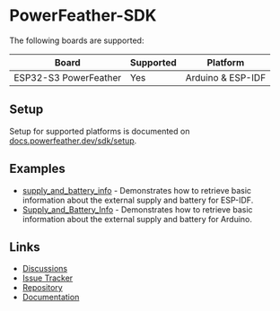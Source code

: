 # PowerFeather-SDK

The following boards are supported:

| Board                 | Supported | Platform          |
|-----------------------|-----------|-------------------|
| ESP32-S3 PowerFeather | Yes       | Arduino & ESP-IDF |

## Setup

Setup for supported platforms is documented on [docs.powerfeather.dev/sdk/setup](docs.powerfeather.dev/sdk/setup).

## Examples

- [supply_and_battery_info](examples/supply_and_battery_info/) - Demonstrates how to retrieve basic information about the external supply and battery for ESP-IDF.
- [Supply_and_Battery_Info](examples/Supply_and_Battery_Info/) - Demonstrates how to retrieve basic information about the external supply and battery for Arduino.

## Links

- [Discussions](https://forum.powerfeather.dev/t/firmware-sdk)
- [Issue Tracker](https://github.com/PowerFeather/powerfeather-sdk/issues)
- [Repository](https://github.com/PowerFeather/powerfeather-sdk.git)
- [Documentation](https://docs.powerfeather.dev/category/sdk)
